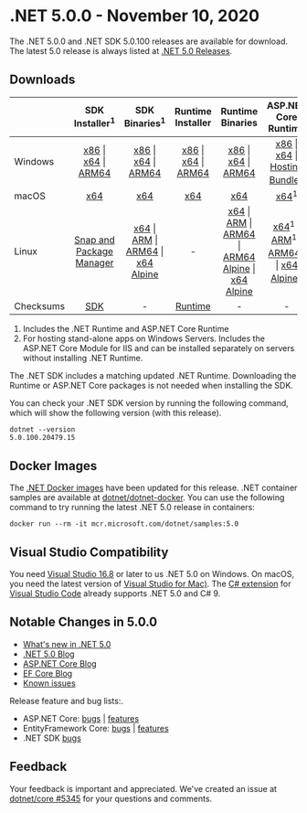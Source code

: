 # .NET 5.0.0 - November 10, 2020

The .NET 5.0.0 and .NET SDK 5.0.100 releases are available for download. The latest 5.0 release is always listed at [.NET 5.0 Releases](../README.md).

## Downloads

|           | SDK Installer<sup>1</sup>                        | SDK Binaries<sup>1</sup>                 | Runtime Installer                                        | Runtime Binaries                                 | ASP.NET Core Runtime           |
| --------- | :------------------------------------------:     | :----------------------:                 | :---------------------------:                            | :-------------------------:                      | :-----------------:            |
| Windows   | [x86][dotnet-sdk-win-x86.exe] \| [x64][dotnet-sdk-win-x64.exe] \| [ARM64][dotnet-sdk-win-arm64.exe] | [x86][dotnet-sdk-win-x86.zip] \| [x64][dotnet-sdk-win-x64.zip] \|  [ARM64][dotnet-sdk-win-arm64.zip] | [x86][dotnet-runtime-win-x86.exe] \| [x64][dotnet-runtime-win-x64.exe] \| [ARM64][dotnet-runtime-win-arm64.exe] | [x86][dotnet-runtime-win-x86.zip] \| [x64][dotnet-runtime-win-x64.zip] \| [ARM64][dotnet-runtime-win-arm64.zip] | [x86][aspnetcore-runtime-win-x86.exe] \| [x64][aspnetcore-runtime-win-x64.exe] \|<br> [Hosting Bundle][dotnet-hosting-win.exe]<sup>2</sup> |
| macOS     | [x64][dotnet-sdk-osx-x64.pkg]  | [x64][dotnet-sdk-osx-x64.tar.gz]     | [x64][dotnet-runtime-osx-x64.pkg] | [x64][dotnet-runtime-osx-x64.tar.gz] | [x64][aspnetcore-runtime-osx-x64.tar.gz]<sup>1</sup>
| Linux     | [Snap and Package Manager](5.0.0-install-instructions.md)  | [x64][dotnet-sdk-linux-x64.tar.gz] \| [ARM][dotnet-sdk-linux-arm.tar.gz] \| [ARM64][dotnet-sdk-linux-arm64.tar.gz] \| [x64 Alpine][dotnet-sdk-linux-musl-x64.tar.gz] | - | [x64][dotnet-runtime-linux-x64.tar.gz] \| [ARM][dotnet-runtime-linux-arm.tar.gz] \| [ARM64][dotnet-runtime-linux-arm64.tar.gz] \| [ARM64 Alpine][dotnet-runtime-linux-musl-arm64.tar.gz] \| [x64 Alpine][dotnet-runtime-linux-musl-x64.tar.gz] | [x64][aspnetcore-runtime-linux-x64.tar.gz]<sup>1</sup>  \| [ARM][aspnetcore-runtime-linux-arm.tar.gz]<sup>1</sup> \| [ARM64][aspnetcore-runtime-linux-arm64.tar.gz]<sup>1</sup> \| [x64 Alpine][aspnetcore-runtime-linux-musl-x64.tar.gz]<sup>1</sup> |
| Checksums | [SDK][checksums-sdk]                             | -                                        | [Runtime][checksums-runtime]                             | - | - |

1. Includes the .NET Runtime and ASP.NET Core Runtime
2. For hosting stand-alone apps on Windows Servers. Includes the ASP.NET Core Module for IIS and can be installed separately on servers without installing .NET Runtime.

The .NET SDK includes a matching updated .NET Runtime. Downloading the Runtime or ASP.NET Core packages is not needed when installing the SDK. 

You can check your .NET SDK version by running the following command, which will show the following version (with this release).

```console
dotnet --version
5.0.100.20479.15
```

## Docker Images

The [.NET Docker images](https://hub.docker.com/_/microsoft-dotnet) have been updated for this release. .NET container samples are available at [dotnet/dotnet-docker](https://github.com/dotnet/dotnet-docker/blob/master/samples/README.md). You can use the following command to try running the latest .NET 5.0 release in containers:

```console
docker run --rm -it mcr.microsoft.com/dotnet/samples:5.0
```

## Visual Studio Compatibility

You need [Visual Studio 16.8](https://visualstudio.microsoft.com) or later to us .NET 5.0 on Windows. On macOS, you need the latest version of [Visual Studio for Mac)](https://visualstudio.microsoft.com/vs/mac/). The [C# extension](https://code.visualstudio.com/docs/languages/dotnet) for [Visual Studio Code](https://code.visualstudio.com/) already supports .NET 5.0 and C# 9.

## Notable Changes in 5.0.0

* [What's new in .NET 5.0](https://docs.microsoft.com/dotnet/core/dotnet-five)
* [.NET 5.0 Blog][dotnet-blog]
* [ASP.NET Core Blog][aspnet-blog]
* [EF Core Blog][ef-blog]
* [Known issues](../5.0-known-issues.md)

Release feature and bug lists:.

* ASP.NET Core: [bugs][aspnet_bugs] | [features][aspnet_features]
* EntityFramework Core: [bugs][ef_bugs] | [features][ef_features]
* .NET SDK [bugs][sdk_bugs]

## Feedback

Your feedback is important and appreciated. We've created an issue at [dotnet/core #5345](https://github.com/dotnet/core/issues/5345) for your questions and comments.

[blob-runtime]: https://dotnetcli.blob.core.windows.net/dotnet/Runtime/
[blob-sdk]: https://dotnetcli.blob.core.windows.net/dotnet/Sdk/
[release-notes]: https://github.com/dotnet/core/blob/master/release-notes/5.0/preview/5.0.0.md

[checksums-runtime]: https://dotnetcli.blob.core.windows.net/dotnet/checksums/5.0.0-sha.txt
[checksums-sdk]: https://dotnetcli.blob.core.windows.net/dotnet/checksums/5.0.0-sha.txt

[linux-install]: https://www.microsoft.com/net/download/linux
[linux-setup]: https://github.com/dotnet/core/blob/master/Documentation/linux-setup.md

[dotnet-blog]: https://devblogs.microsoft.com/dotnet/announcing-net-5-0/
[aspnet-blog]: https://devblogs.microsoft.com/aspnet/asp-net-core-updates-in-net-5-release-candidate-2/
[ef-blog]: https://devblogs.microsoft.com/dotnet/announcing-entity-framework-core-ef-core-5/
[ef_bugs]: https://github.com/dotnet/efcore/issues?q=is%3Aissue+milestone%3A5.0.0+is%3Aclosed+label%3Atype-bug+is%3Aclosed
[ef_features]: https://github.com/dotnet/efcore/issues?q=is%3Aissue+milestone%3A5.0.0+is%3Aclosed+label%3Atype-enhancement+is%3Aclosed

[aspnet_bugs]: https://github.com/aspnet/AspNetCore/issues?q=is%3Aissue+milestone%3A5.0.0+label%3ADone+label%3Abug+is%3Aclosed
[aspnet_features]: https://github.com/aspnet/AspNetCore/issues?q=is%3Aissue+milestone%3A5.0.0+label%3ADone+label%3Aenhancement+is%3Aclosed
[runtime_bugs]: https://github.com/dotnet/runtime/issues?utf8=%E2%9C%93&q=is%3Aissue+milestone%3A5.0+label%3Abug+is%3Aclosed
[runtime_features]: https://github.com/dotnet/runtime/issues?q=is%3Aissue+milestone%3A5.0+label%3Aenhancement+is%3Aclosed

[sdk_bugs]: https://github.com/dotnet/sdk/issues?q=is%3Aissue+is%3Aclosed+milestone%3A5.0.1xx+is%3Aclosed


[//]: # ( Runtime 5.0.0.20475.5)
[dotnet-runtime-linux-arm.tar.gz]: https://download.visualstudio.microsoft.com/download/pr/91f51f33-238d-46bd-9d28-4d07667c49fb/693e99d7e048f96ba1237b19a9c848a9/dotnet-runtime-5.0.0.20475.5-linux-arm.tar.gz
[dotnet-runtime-linux-arm64.tar.gz]: https://download.visualstudio.microsoft.com/download/pr/f765599d-3130-4825-acc5-92c717a06013/22fcf79920ad59b0cce1653a1171a80e/dotnet-runtime-5.0.0.20475.5-linux-arm64.tar.gz
[dotnet-runtime-linux-musl-arm64.tar.gz]: https://download.visualstudio.microsoft.com/download/pr/9f24d1a3-44ca-40f4-a129-aa71dc649f87/0eaaade7b6919a1f968e62a1f1cadfbe/dotnet-runtime-5.0.0.20475.5-linux-musl-arm64.tar.gz
[dotnet-runtime-linux-musl-x64.tar.gz]: https://download.visualstudio.microsoft.com/download/pr/ef5fba19-c738-45ba-ac4e-bea399bb1086/ae704db109eec283eee4ecb0cbab491c/dotnet-runtime-5.0.0.20475.5-linux-musl-x64.tar.gz
[dotnet-runtime-linux-x64.tar.gz]: https://download.visualstudio.microsoft.com/download/pr/3df8caad-2e73-4969-82d1-bd467054c552/06078adfbda938c50ab0dbca01f14ee4/dotnet-runtime-5.0.0.20475.5-linux-x64.tar.gz
[dotnet-runtime-osx-x64.pkg]: https://download.visualstudio.microsoft.com/download/pr/6e1df8ce-94d1-4fbf-b1fd-e7128696466f/0c0616999df20b12df4905075b00331c/dotnet-runtime-5.0.0.20475.5-osx-x64.pkg
[dotnet-runtime-osx-x64.tar.gz]: https://download.visualstudio.microsoft.com/download/pr/71387715-de5a-4cba-851b-77bdcda1b8df/26fce295fd4e8c28e6cf2c50ca3aeb51/dotnet-runtime-5.0.0.20475.5-osx-x64.tar.gz
[dotnet-runtime-win-arm64.exe]: https://download.visualstudio.microsoft.com/download/pr/123fb0d6-4c3e-4639-8cfd-155e3a6b1710/1b4c779d06b348cb440966c4998a80c9/dotnet-runtime-5.0.0.20475.5-win-arm64.exe
[dotnet-runtime-win-arm64.zip]: https://download.visualstudio.microsoft.com/download/pr/49591300-4023-4a5f-9cc7-7bf46ec4fdcf/ea4caf85b4c3fb9adda55142ec66f172/dotnet-runtime-5.0.0.20475.5-win-arm64.zip
[dotnet-runtime-win-x64.exe]: https://download.visualstudio.microsoft.com/download/pr/054458a0-ecae-4d40-8fab-cac711ab3074/79964cee73907a8a015db5efcb01ac3c/dotnet-runtime-5.0.0.20475.5-win-x64.exe
[dotnet-runtime-win-x64.zip]: https://download.visualstudio.microsoft.com/download/pr/603925fc-b50c-4657-a5dd-d1652aa39e07/90e27c1418a58bf3226cf6bab7dec5fa/dotnet-runtime-5.0.0.20475.5-win-x64.zip
[dotnet-runtime-win-x86.exe]: https://download.visualstudio.microsoft.com/download/pr/bd93b8cf-5757-49e0-93a0-ab53a377e5ff/728097b8d85670f3f64bddea4338d0aa/dotnet-runtime-5.0.0.20475.5-win-x86.exe
[dotnet-runtime-win-x86.zip]: https://download.visualstudio.microsoft.com/download/pr/a3b8f8fb-6824-4dac-a6be-dd3f51c487a0/e7a0ae5890d7731349acb1a39c730790/dotnet-runtime-5.0.0.20475.5-win-x86.zip

[//]: # ( WindowsDesktop 5.0.0.20475.6)
[windowsdesktop-runtime-win-arm64.exe]: https://download.visualstudio.microsoft.com/download/pr/a9243817-2e2f-4a9d-999e-41496c7681b2/f27e936a6dab4ab25f38616dbe7369e7/windowsdesktop-runtime-5.0.0.20475.6-win-arm64.exe
[windowsdesktop-runtime-win-x64.exe]: https://download.visualstudio.microsoft.com/download/pr/91fb8d46-77fc-4d2b-9762-31584f514470/0c7041dfe359e909743f35e2585af108/windowsdesktop-runtime-5.0.0.20475.6-win-x64.exe
[windowsdesktop-runtime-win-x86.exe]: https://download.visualstudio.microsoft.com/download/pr/f125aff4-8055-4ddb-955c-8e65043c33d0/5cc82db36244efb98176d2b4bfed584b/windowsdesktop-runtime-5.0.0.20475.6-win-x86.exe

[//]: # ( ASP 5.0.0.20475.17)
[aspnetcore-runtime-linux-arm.tar.gz]: https://download.visualstudio.microsoft.com/download/pr/d28b2c72-92f7-44fd-b673-f7c24275f513/694228a9541d905bda4417156a9617df/aspnetcore-runtime-5.0.0.20475.17-linux-arm.tar.gz
[aspnetcore-runtime-linux-arm64.tar.gz]: https://download.visualstudio.microsoft.com/download/pr/565b6b58-e67d-4572-b376-574634730f7d/46cd04ba8e137ad20fd0e97814350ff3/aspnetcore-runtime-5.0.0.20475.17-linux-arm64.tar.gz
[aspnetcore-runtime-linux-musl-arm64.tar.gz]: https://download.visualstudio.microsoft.com/download/pr/265f6f53-9338-4b5e-b42f-923ce1bed379/d2959c292c1332765338097fc63cf686/aspnetcore-runtime-5.0.0.20475.17-linux-musl-arm64.tar.gz
[aspnetcore-runtime-linux-musl-x64.tar.gz]: https://download.visualstudio.microsoft.com/download/pr/37b5258c-1758-4e5d-8f53-7431199c1575/f6186fe70e60469e66ca1b1bc9f59ffa/aspnetcore-runtime-5.0.0.20475.17-linux-musl-x64.tar.gz
[aspnetcore-runtime-linux-x64.tar.gz]: https://download.visualstudio.microsoft.com/download/pr/76b700c1-f51b-454d-8082-dd0f6db0b5eb/e128bda60e4a72fd2fd38b50b442623e/aspnetcore-runtime-5.0.0.20475.17-linux-x64.tar.gz
[aspnetcore-runtime-osx-x64.tar.gz]: https://download.visualstudio.microsoft.com/download/pr/4c32af7f-e685-4bd9-8792-e7cdd5f46a20/4bdad80338f3e4e4b65a04c5cd65cceb/aspnetcore-runtime-5.0.0.20475.17-osx-x64.tar.gz
[aspnetcore-runtime-win-arm64.zip]: https://download.visualstudio.microsoft.com/download/pr/36abe09b-b2ab-4986-9a45-87aa2391cdb3/07bd88dc9a1fc229faead6cf4eff92fe/aspnetcore-runtime-5.0.0.20475.17-win-arm64.zip
[aspnetcore-runtime-win-x64.exe]: https://download.visualstudio.microsoft.com/download/pr/c29737de-627f-44be-ba9e-7292fb0fb97e/3476046d9f030ef6af11bcb7c4c51b7a/aspnetcore-runtime-5.0.0.20475.17-win-x64.exe
[aspnetcore-runtime-win-x64.zip]: https://download.visualstudio.microsoft.com/download/pr/5208bb4a-0704-44c2-b8c1-95871f23f2c9/7c0c1fded168bb35ff4ddd5c3fb85736/aspnetcore-runtime-5.0.0.20475.17-win-x64.zip
[aspnetcore-runtime-win-x86.exe]: https://download.visualstudio.microsoft.com/download/pr/f2306025-c7ad-45de-b351-0f04b30ac115/d75c53920c15dd23fc61d780722636ed/aspnetcore-runtime-5.0.0.20475.17-win-x86.exe
[aspnetcore-runtime-win-x86.zip]: https://download.visualstudio.microsoft.com/download/pr/c79c6f94-e14f-4bc1-bdc3-527efa969faf/7e385dd3f773f925c89a93708d28d309/aspnetcore-runtime-5.0.0.20475.17-win-x86.zip
[dotnet-hosting-win.exe]: https://download.visualstudio.microsoft.com/download/pr/03f2261a-01cc-4a78-8505-88ba0457ef29/1ff22faa58152bec84e636e719c28528/dotnet-hosting-5.0.0.20475.17-win.exe

[//]: # ( SDK 5.0.100.20479.15 )
[dotnet-sdk-linux-arm.tar.gz]: https://download.visualstudio.microsoft.com/download/pr/068ebc6e-4a1d-45ec-a766-733a142f2839/e0da4c731c943ca2b267c15edb565108/dotnet-sdk-5.0.100.20479.15-linux-arm.tar.gz
[dotnet-sdk-linux-arm64.tar.gz]: https://download.visualstudio.microsoft.com/download/pr/b416bc12-1478-4241-bc31-6fe68f8b73b6/582f018a97172f4975973390cf3f58e7/dotnet-sdk-5.0.100.20479.15-linux-arm64.tar.gz
[dotnet-sdk-linux-musl-x64.tar.gz]: https://download.visualstudio.microsoft.com/download/pr/1ea8c954-015d-4ded-a221-6bcc27f53d06/c76bcb58b9a1539dcba34c0cb6c5df9b/dotnet-sdk-5.0.100.20479.15-linux-musl-x64.tar.gz
[dotnet-sdk-linux-x64.tar.gz]: https://download.visualstudio.microsoft.com/download/pr/69cb8922-7bb0-4d3a-aa92-8cb885fdd0a6/2fd4da9e026f661caf8db9c1602e7b2f/dotnet-sdk-5.0.100.20479.15-linux-x64.tar.gz
[dotnet-sdk-osx-x64.pkg]: https://download.visualstudio.microsoft.com/download/pr/414d772d-9d3f-471b-8cc4-3badae3fc6f1/4324fbb212b8801c4b81723535b7e5d5/dotnet-sdk-5.0.100.20479.15-osx-x64.pkg
[dotnet-sdk-osx-x64.tar.gz]: https://download.visualstudio.microsoft.com/download/pr/c0cafea0-6f76-407a-8c70-175c25e701d8/de9cc8367c469fa7eaaf5a7fb4aaf08d/dotnet-sdk-5.0.100.20479.15-osx-x64.tar.gz
[dotnet-sdk-win-arm64.exe]: https://download.visualstudio.microsoft.com/download/pr/0940a90a-35de-40b3-b693-115d0aafb926/f15339d5d33a00fc5801be83e31433b3/dotnet-sdk-5.0.100.20479.15-win-arm64.exe
[dotnet-sdk-win-arm64.zip]: https://download.visualstudio.microsoft.com/download/pr/a5a30a34-0e4b-441d-8a16-4c6c356f418d/7369a30d2a2f04f2dac00f802bde3ae0/dotnet-sdk-5.0.100.20479.15-win-arm64.zip
[dotnet-sdk-win-x64.exe]: https://download.visualstudio.microsoft.com/download/pr/3121f13a-c4a7-4a93-bf87-f66f6a8b182d/f85dafe84e9d57d9f9c5c4e6a29d04db/dotnet-sdk-5.0.100.20479.15-win-x64.exe
[dotnet-sdk-win-x64.zip]: https://download.visualstudio.microsoft.com/download/pr/5fc1edb6-c952-4071-88a7-3ff13c63ab54/71324a7c46138fa35d7f5921207d7142/dotnet-sdk-5.0.100.20479.15-win-x64.zip
[dotnet-sdk-win-x86.exe]: https://download.visualstudio.microsoft.com/download/pr/b39635bf-e274-4be0-b35c-a6f92875756c/805a41e904d14b70c3d64a416f5bf12f/dotnet-sdk-5.0.100.20479.15-win-x86.exe
[dotnet-sdk-win-x86.zip]: https://download.visualstudio.microsoft.com/download/pr/4503f532-215f-4300-b3b4-eb3ccd3c6ff3/79045e530ca8368c02ba9a2b764be28a/dotnet-sdk-5.0.100.20479.15-win-x86.zip
